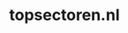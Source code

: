 ---
layout: post
title:  "topsectoren.nl"
internal_url:  "/dutchgov/topsectoren.nl.html"
categories: dutchgov
---